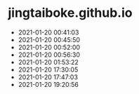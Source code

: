 # jingtaiboke.github.io
 

* 2021-01-20 00:41:03
* 2021-01-20 00:45:50
* 2021-01-20 00:52:00
* 2021-01-20 00:56:30
* 2021-01-20 01:53:22
* 2021-01-20 17:30:05
* 2021-01-20 17:47:03
* 2021-01-20 19:20:56